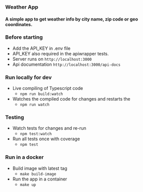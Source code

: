 ### Weather App

#### A simple app to get weather info by city name, zip code or geo coordinates.

### Before starting

- Add the API_KEY in .env file
- API_KEY also required in the apiwrapper tests.
- Server runs on `http://localhost:3000`
- Api documentation `http://localhost:3000/api-docs`

### Run locally for dev

- Live compiling of Typescript code
  - `npm run build:watch`
- Watches the compiled code for changes and restarts the
  - `npm run watch`

### Testing

- Watch tests for changes and re-run
  - `npm test:watch`
- Run all tests once with coverage
  - `npm test`

### Run in a docker

- Build image with latest tag
  - `make build-image`
- Run the app in a container
  - `make up`

